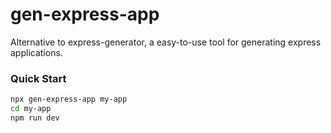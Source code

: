 # gen-express-app

Alternative to express-generator, a easy-to-use tool for generating express applications.

### Quick Start

```bash
npx gen-express-app my-app
cd my-app
npm run dev
```
